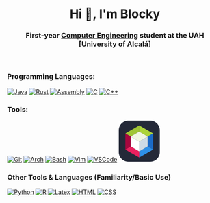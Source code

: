 <h1 align="center">Hi 👋, I'm Blocky</h1>
<h3 align="center">First-year <a href="https://www.uah.es/en/estudios/estudios-oficiales/grados/Degree-in-Computer-Engineering/">Computer Engineering</a> student at the UAH [University of Alcalá]</h3>
<br>
<h3 align="left">Programming Languages:</h3>
<p align="left">  

  [![Java](https://go-skill-icons.vercel.app/api/icons?i=java)](https://www.java.com)
  [![Rust](https://go-skill-icons.vercel.app/api/icons?i=rust)](https://www.rust-lang.org/)
  [![Assembly](https://go-skill-icons.vercel.app/api/icons?i=assembly)](https://www.gnu.org/software/binutils/)
  [![C](https://go-skill-icons.vercel.app/api/icons?i=c)](https://www.c-language.org/)
  [![C++](https://go-skill-icons.vercel.app/api/icons?i=cpp)](https://isocpp.org/)
</p>

<h3 align="left">Tools:</h3>
<p align="left"> 
  
  [![Git](https://go-skill-icons.vercel.app/api/icons?i=git)](https://git-scm.com/)
  [![Arch](https://go-skill-icons.vercel.app/api/icons?i=arch)](https://archlinux.org/)
  [![Bash](https://go-skill-icons.vercel.app/api/icons?i=bash)](https://www.gnu.org/software/bash/)
  [![Vim](https://go-skill-icons.vercel.app/api/icons?i=vim)](https://neovim.io/)
  [![VSCode](https://go-skill-icons.vercel.app/api/icons?i=vscode)](https://code.visualstudio.com/)
  [![ApacheNetBeans](https://raw.githubusercontent.com/Blockky/Blockky/master/images/apachenetbeans.svg)](https://netbeans.apache.org/front/main/index.html)
</p>

<h3 align="left">Other Tools & Languages (Familiarity/Basic Use)</h3>
<p align="left"> 
  
  [![Python](https://go-skill-icons.vercel.app/api/icons?i=py)](https://www.python.org/)
  [![R](https://go-skill-icons.vercel.app/api/icons?i=r)](https://www.r-project.org/)
  [![Latex](https://go-skill-icons.vercel.app/api/icons?i=latex)](https://www.latex-project.org/)
  [![HTML](https://go-skill-icons.vercel.app/api/icons?i=html)](https://html.spec.whatwg.org/multipage/)
  [![CSS](https://go-skill-icons.vercel.app/api/icons?i=css)](https://www.w3.org/Style/CSS/)
</p>

